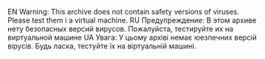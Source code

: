 EN
Warning: This archive does not contain safety versions of viruses. Please test them i a virtual machine.
RU
Предупреждение: В этом архиве нету безопасных версий вирусов. Пожалуйста, тестируйте их на виртуальной машине
UA
Увага: У цьому архіві немає юезпечних версій вірусів. Будь ласка, тестуйте їх на віртуальній машині.
